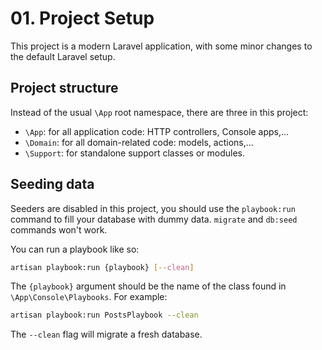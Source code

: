 # 01. Project Setup

This project is a modern Laravel application, 
with some minor changes to the default Laravel setup.

## Project structure

Instead of the usual `\App` root namespace, there are three in this project:

- `\App`: for all application code: HTTP controllers, Console apps,…
- `\Domain`: for all domain-related code: models, actions,…
- `\Support`: for standalone support classes or modules.

## Seeding data

Seeders are disabled in this project, 
you should use the `playbook:run` command to fill your database with dummy data.
`migrate` and `db:seed` commands won't work.

You can run a playbook like so:

```bash
artisan playbook:run {playbook} [--clean]
```

The `{playbook}` argument should be the name of the class found in 
`\App\Console\Playbooks`. For example:

```bash
artisan playbook:run PostsPlaybook --clean
```

The `--clean` flag will migrate a fresh database.
